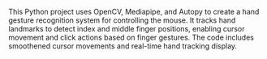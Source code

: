 This Python project uses OpenCV, Mediapipe, and Autopy to create a hand gesture recognition system for controlling the mouse. It tracks hand landmarks to detect index and middle finger positions, enabling cursor movement and click actions based on finger gestures. The code includes smoothened cursor movements and real-time hand tracking display.
